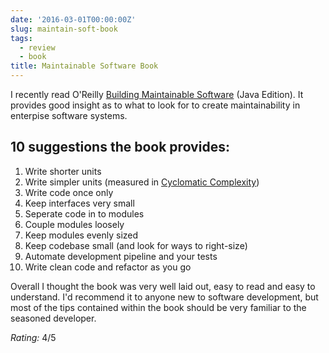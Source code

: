 ```yaml
---
date: '2016-03-01T00:00:00Z'
slug: maintain-soft-book
tags:
  - review
  - book
title: Maintainable Software Book
---
```


I recently read O'Reilly
[Building Maintainable Software](http://www.amazon.co.uk/Building-Mantainable-Software-Guidelines-Future-Proof/dp/1491953527/)
(Java Edition). It provides good insight as to what to look for to create
maintainability in enterpise software systems.

## 10 suggestions the book provides:

1. Write shorter units
2. Write simpler units (measured in
   [Cyclomatic Complexity](https://en.wikipedia.org/wiki/Cyclomatic_complexity))
3. Write code once only
4. Keep interfaces very small
5. Seperate code in to modules
6. Couple modules loosely
7. Keep modules evenly sized
8. Keep codebase small (and look for ways to right-size)
9. Automate development pipeline and your tests
10. Write clean code and refactor as you go

Overall I thought the book was very well laid out, easy to read and easy to
understand. I'd recommend it to anyone new to software development, but most of
the tips contained within the book should be very familiar to the seasoned
developer.

_Rating:_ 4/5
